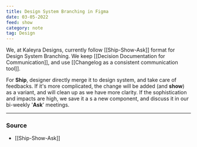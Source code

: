 ```yaml
---
title: Design System Branching in Figma
date: 03-05-2022
feed: show
category: note
tag: Design
---
```

We, at Kaleyra Designs, currently follow [[Ship-Show-Ask]] format for Design System Branching. We keep [[Decision Documentation for Communication]], and use [[Changelog as a consistent communication tool]]. 

For **Ship**, designer directly merge it to design system, and take care of feedbacks. If it's more complicated, the change will be added (and **show**) as a variant, and will clean up as we have more clarity. If the sophistication and impacts are high, we save it a s a new component, and discuss it in our bi-weekly '**Ask**' meetings. 

--- 
### Source
- [[Ship-Show-Ask]]